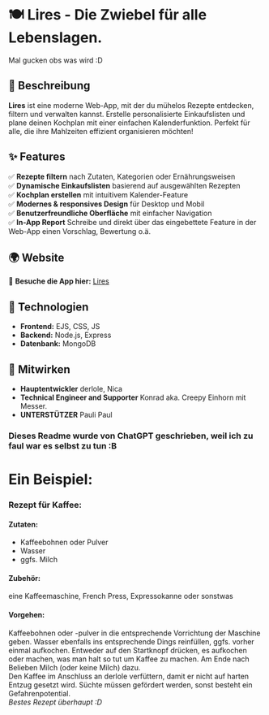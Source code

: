 
# 🍽️ Lires - Die Zwiebel für alle Lebenslagen. 
Mal gucken obs was wird :D

## 🚀 Beschreibung
**Lires** ist eine moderne Web-App, mit der du mühelos Rezepte entdecken, filtern und verwalten kannst. Erstelle personalisierte Einkaufslisten und plane deinen Kochplan mit einer einfachen Kalenderfunktion. Perfekt für alle, die ihre Mahlzeiten effizient organisieren möchten! 


## ✨ Features  
✅ **Rezepte filtern** nach Zutaten, Kategorien oder Ernährungsweisen  
✅ **Dynamische Einkaufslisten** basierend auf ausgewählten Rezepten  
✅ **Kochplan erstellen** mit intuitivem Kalender-Feature  
✅ **Modernes & responsives Design** für Desktop und Mobil  
✅ **Benutzerfreundliche Oberfläche** mit einfacher Navigation  
✅ **In-App Report** Schreibe und direkt über das eingebettete Feature in der Web-App einen Vorschlag, Bewertung o.ä.


## 🌍 Website
🔗 **Besuche die App hier:** [Lires](https://lires.de)  

## 🔧 Technologien
- **Frontend:** EJS, CSS, JS
- **Backend:** Node.js, Express
- **Datenbank:** MongoDB 

## 🤝 Mitwirken
- **Hauptentwickler** derlole, Nica
- **Technical Engineer and Supporter** Konrad aka. Creepy Einhorn mit Messer.
- **UNTERSTÜTZER** Pauli Paul


### Dieses Readme wurde von ChatGPT geschrieben, weil ich zu faul war es selbst zu tun :B


# Ein Beispiel:
### Rezept für Kaffee:
#### Zutaten:
* Kaffeebohnen oder Pulver
* Wasser
* ggfs. Milch
#### Zubehör:
eine Kaffeemaschine, French Press, Expressokanne oder sonstwas
#### Vorgehen:
Kaffeebohnen oder -pulver in die entsprechende Vorrichtung der Maschine geben. Wasser ebenfalls ins entsprechende Dings reinfüllen, ggfs. vorher einmal aufkochen. Entweder auf den Startknopf drücken, es aufkochen oder machen, was man halt so tut um Kaffee zu machen. Am Ende nach Belieben Milch (oder keine Milch) dazu. <br> Den Kaffee im Anschluss an derlole verfüttern, damit er nicht auf harten Entzug gesetzt wird. Süchte müssen gefördert werden, sonst besteht ein Gefahrenpotential. <br> _Bestes Rezept überhaupt :D_
